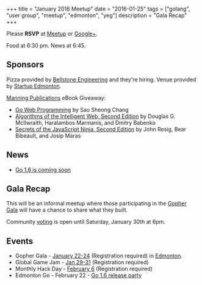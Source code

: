 +++
title = "January 2016 Meetup"
date = "2016-01-25"
tags = ["golang", "user group", "meetup", "edmonton", "yeg"]
description = "Gala Recap"
+++

Please **RSVP** at [Meetup](http://www.meetup.com/startupedmonton/events/226119364/) or [Google+](https://plus.google.com/events/c5491cq1ekhpu0um1ouqhk3oulg?authkey=CJ_y9ruqyvvWMQ).

Food at 6:30 pm. News at 6:45.

## Sponsors 

Pizza provided by [Bellstone Engineering](http://bellstone.ca/) and they're hiring. Venue provided by [Startup Edmonton](http://www.startupedmonton.com/).

[Manning Publications](https://manning.com/) eBook Giveaway: 

* [Go Web Programming](https://www.manning.com/books/go-web-programming) by Sau Sheong Chang
* [Algorithms of the Intelligent Web, Second Edition](https://www.manning.com/books/algorithms-of-the-intelligent-web-second-edition) by Douglas G. McIlwraith, Haralambos Marmanis, and Dmitry Babenko
* [Secrets of the JavaScript Ninja, Second Edition](https://www.manning.com/books/secrets-of-the-javascript-ninja-second-edition) by John Resig, Bear Bibeault, and Josip Maras

## News

* [Go 1.6 is coming soon](http://tip.golang.org/doc/go1.6)

## Gala Recap

This will be an informal meetup where those participating in the [Gopher Gala](/2016-gala/) will have a chance to share what they built.



Community [voting](https://obscure-savannah-52814.herokuapp.com/) is open until Saturday, January 30th at 6pm.

## Events

* Gopher Gala - [January 22-24](http://gophergala.com/) (Registration required) in [Edmonton](/2016-gala/).
* Global Game Jam - [Jan 29-31](http://madjam.ca/) (Registration required)
* Monthly Hack Day - [February 6](http://www.meetup.com/startupedmonton/events/227819631/) (Registration required)
* Edmonton Go - February 22 - [Go 1.6 release party](https://github.com/golang/go/wiki/Go-1.6-release-party)

